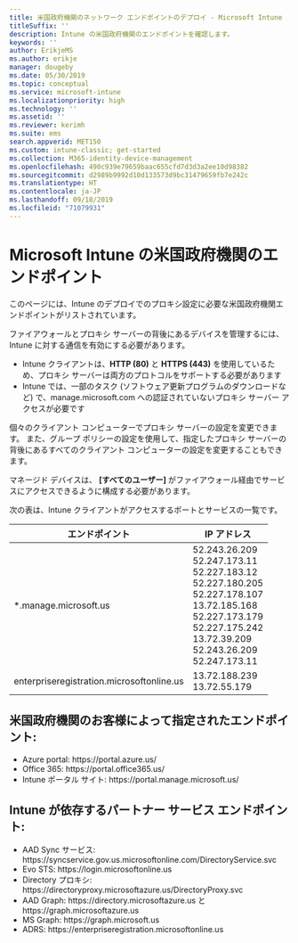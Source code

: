 ```yaml
---
title: 米国政府機関のネットワーク エンドポイントのデプロイ - Microsoft Intune
titleSuffix: ''
description: Intune の米国政府機関のエンドポイントを確認します。
keywords: ''
author: ErikjeMS
ms.author: erikje
manager: dougeby
ms.date: 05/30/2019
ms.topic: conceptual
ms.service: microsoft-intune
ms.localizationpriority: high
ms.technology: ''
ms.assetid: ''
ms.reviewer: kerimh
ms.suite: ems
search.appverid: MET150
ms.custom: intune-classic; get-started
ms.collection: M365-identity-device-management
ms.openlocfilehash: 490c939e79659baac655cfd7d3d3a2ee10d98382
ms.sourcegitcommit: d2989b9992d10d133573d9bc31479659fb7e242c
ms.translationtype: HT
ms.contentlocale: ja-JP
ms.lasthandoff: 09/18/2019
ms.locfileid: "71079931"
---
```

# <a name="us-government-endpoints-for-microsoft-intune"></a>Microsoft Intune の米国政府機関のエンドポイント

このページには、Intune のデプロイでのプロキシ設定に必要な米国政府機関エンドポイントがリストされています。

ファイアウォールとプロキシ サーバーの背後にあるデバイスを管理するには、Intune に対する通信を有効にする必要があります。

- Intune クライアントは、**HTTP (80)** と **HTTPS (443)** を使用しているため、プロキシ サーバーは両方のプロトコルをサポートする必要があります
- Intune では、一部のタスク (ソフトウェア更新プログラムのダウンロードなど) で、manage.microsoft.com への認証されていないプロキシ サーバー アクセスが必要です

個々のクライアント コンピューターでプロキシ サーバーの設定を変更できます。 また、グループ ポリシーの設定を使用して、指定したプロキシ サーバーの背後にあるすべてのクライアント コンピューターの設定を変更することもできます。

マネージド デバイスは、 **[すべてのユーザー]** がファイアウォール経由でサービスにアクセスできるように構成する必要があります。

次の表は、Intune クライアントがアクセスするポートとサービスの一覧です。

|**エンドポイント**|**IP アドレス**|
|---------------------|-----------|
|*.manage.microsoft.us | 52.243.26.209 <br> 52.247.173.11 <br> 52.227.183.12 <br>52.227.180.205 <br> 52.227.178.107 <br> 13.72.185.168 <br> 52.227.173.179 <br> 52.227.175.242 <br> 13.72.39.209 <br> 52.243.26.209 <br> 52.247.173.11 |
| enterpriseregistration.microsoftonline.us | 13.72.188.239 <br> 13.72.55.179 |

## <a name="us-government-customer-designated-endpoints"></a>米国政府機関のお客様によって指定されたエンドポイント:
- Azure portal: https:\//portal.azure.us/ 
- Office 365: https:\//portal.office365.us/ 
- Intune ポータル サイト: https:\//portal.manage.microsoft.us/ 

## <a name="partner-service-endpoints-that-intune-depends-on"></a>Intune が依存するパートナー サービス エンドポイント:
- AAD Sync サービス: https:\//syncservice.gov.us.microsoftonline.com/DirectoryService.svc
- Evo STS: https:\//login.microsoftonline.us
- Directory プロキシ: https:\//directoryproxy.microsoftazure.us/DirectoryProxy.svc
- AAD Graph: https:\//directory.microsoftazure.us と https:\//graph.microsoftazure.us
- MS Graph: https:\//graph.microsoft.us
- ADRS: https:\//enterpriseregistration.microsoftonline.us
